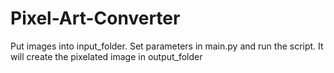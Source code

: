 # Pixel-Art-Converter

Put images into input_folder. Set parameters in main.py and run the script. It will create the pixelated image in output_folder
